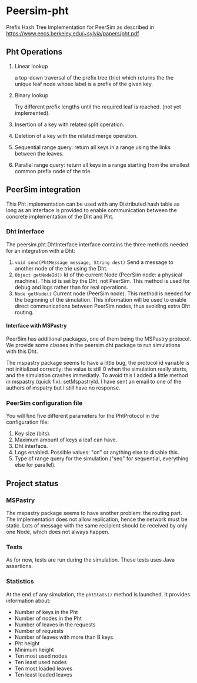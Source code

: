 # Peersim-pht
Prefix Hash Tree Implementation for PeerSim as described in https://www.eecs.berkeley.edu/~sylvia/papers/pht.pdf

## Pht Operations 

1. Linear lookup

   a top-down traversal of the prefix tree (trie) which returns the the unique leaf node whose 
   label is a prefix of the given key.

2. Binary lookup 

   Try different prefix lengths until the required leaf is reached. (not yet implemented).

3. Insertion of a key with related split operation.
4. Deletion of a key with the related merge operation.
5. Sequential range query: return all keys in a range using the links between the leaves.
6. Parallel range query: return all keys in a range starting from the smallest common prefix node
 of the trie.
 
 ## PeerSim integration
 
 This Pht implementation can be used with any Distributed hash table as long as an interface is 
 provided to enable communication between the concrete implementation of the Dht and Pht. 
 
 ### Dht interface
 
The peersim.pht.DhtInterface interface contains the three methods needed for an integration with 
a Dht:

1. `void send(PhtMessage message, String dest)` Send a message to another node of the trie using
 the Dht. 
2. `Object getNodeId()` Id of the current Node (PeerSim node: a physical machine). This id is 
set by the Dht, not PeerSim. This method is used for debug and logs rather than for real operations.
3. `Node getNode()` Current node (PeerSim node). This method is needed for the beginning of the 
simulation. This information will be used to enable direct communications between PeerSim nodes, 
thus avoiding extra Dht routing.

#### Interface with MSPastry

PeerSim has additional packages, one of them being the MSPastry protocol. 
We provide some classes in the peersim.dht package to run simulations with this Dht.

The mspastry package seems to have a little bug, the protocol id variable is not initialized correctly: the value is still 0 when the simulation really starts, and the simulation crashes immediatly. To avoid this I added a little method in mspastry (quick fix): setMspastryId. I have sent an email to one of the authors of mspatry but I still have no response.

### PeerSim configuration file

You will find five different parameters for the PhtProtocol in the configuration file:

1. Key size (bits).
2. Maximum amount of keys a leaf can have.
3. Dht interface.
4. Logs enabled. Possible values: "on" or anything else to disable this.
5. Type of range query for the simulation ("seq" for sequential, everything else for parallel).

## Project status

### MSPastry

The mspastry package seems to have another problem: the routing part. The implementation does not allow replication, hence the network must be static. Lots of message with the same recipient should be received by only one Node, which does not always happen.

### Tests

As for now, tests are run during the simulation. These tests uses Java assertions.

### Statistics
 
At the end of any simulation, the `phtStats()` method is launched. It provides information 
about:
 
+ Number of keys in the Pht
+ Number of nodes in the Pht
+ Number of leaves in the requests
+ Number of requests
+ Number of leaves with more than B keys
+ Pht height
+ Minimum height
+ Ten most used nodes
+ Ten least used nodes
+ Ten most loaded leaves
+ Ten least loaded leaves
